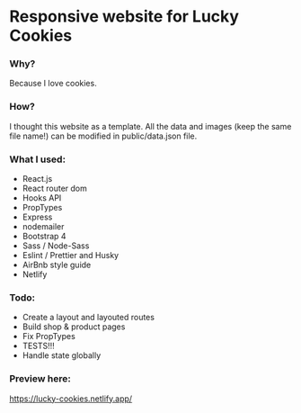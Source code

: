 # Responsive website for Lucky Cookies

### Why?

Because I love cookies.

### How?

I thought this website as a template. All the data and images (keep the same file name!) can be modified in public/data.json file.

### What I used:

- React.js
- React router dom
- Hooks API
- PropTypes
- Express
- nodemailer
- Bootstrap 4
- Sass / Node-Sass
- Eslint / Prettier and Husky
- AirBnb style guide
- Netlify

### Todo:

- Create a layout and layouted routes
- Build shop & product pages
- Fix PropTypes
- TESTS!!!
- Handle state globally

### Preview here:

https://lucky-cookies.netlify.app/
